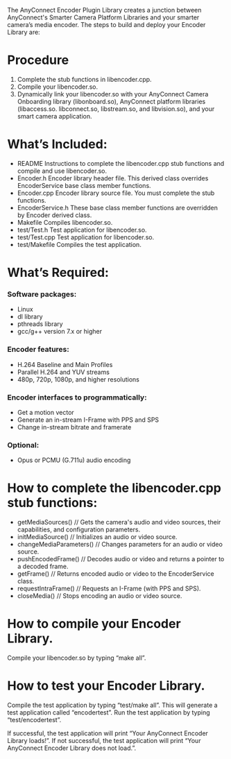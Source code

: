 The AnyConnect Encoder Plugin Library creates a junction between AnyConnect's Smarter Camera Platform Libraries and your smarter camera’s media encoder.  The steps to build and deploy your Encoder Library are:

# Procedure

1. Complete the stub functions in libencoder.cpp.
2. Compile your libencoder.so.
3. Dynamically link your libencoder.so with your AnyConnect Camera Onboarding library (libonboard.so), AnyConnect platform libraries (libaccess.so. libconnect.so, libstream.so, and libvision.so), and your smart camera application.


# What’s Included:

- README		Instructions to complete the libencoder.cpp stub functions and compile and use libencoder.so.
- Encoder.h		Encoder library header file.  This derived class overrides EncoderService base class member functions.
- Encoder.cpp		Encoder library source file.  You must complete the stub functions.
- EncoderService.h	These base class member functions are overridden by Encoder derived class.
- Makefile		Compiles libencoder.so.
- test/Test.h		Test application for libencoder.so.
- test/Test.cpp		Test application for libencoder.so.
- test/Makefile		Compiles the test application.


# What’s Required:

### Software packages:
- Linux
- dl library
- pthreads library 
- gcc/g++ version 7.x or higher

### Encoder features:
- H.264 Baseline and Main Profiles
- Parallel H.264 and YUV streams
- 480p, 720p, 1080p, and higher resolutions

### Encoder interfaces to programmatically:
- Get a motion vector
- Generate an in-stream I-Frame with PPS and SPS
- Change in-stream bitrate and framerate 

### Optional:
- Opus or PCMU (G.711u) audio encoding


# How to complete the libencoder.cpp stub functions:

- getMediaSources() // Gets the camera's audio and video sources, their capabilities, and configuration parameters.
- initMediaSource() // Initializes an audio or video source.
- changeMediaParameters() // Changes parameters for an audio or video source.
- pushEncodedFrame() // Decodes audio or video and returns a pointer to a decoded frame.
- getFrame() // Returns encoded audio or video to the EncoderService class.
- requestIntraFrame() // Requests an I-Frame (with PPS and SPS).
- closeMedia() // Stops encoding an audio or video source.


# How to compile your Encoder Library.

Compile your libencoder.so by typing “make all”.


# How to test your Encoder Library.

Compile the test application by typing “test/make all”.  This will generate a test application called “encodertest”. Run the test application by typing “test/encodertest”.  

If successful, the test application will print “Your AnyConnect Encoder Library loads!”.  If not successful, the test application will print “Your AnyConnect Encoder Library does not load.”.
